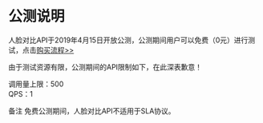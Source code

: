 # 公测说明

人脸对比API于2019年4月15日开放公测，公测期间用户可以免费（0元）进行测试，点击[购买流程>>](http://neuhub.jd.com/ai/api/face/compare)

由于测试资源有限，公测期间的API限制如下，在此深表歉意！

调用量上限：500  
QPS：1

备注
免费公测期间，人脸对比API不适用于SLA协议。

